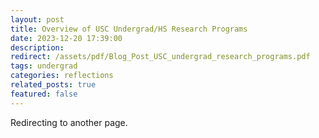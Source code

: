 ```yaml
---
layout: post
title: Overview of USC Undergrad/HS Research Programs
date: 2023-12-20 17:39:00
description: 
redirect: /assets/pdf/Blog_Post_USC_undergrad_research_programs.pdf
tags: undergrad 
categories: reflections
related_posts: true
featured: false
---
```


Redirecting to another page.
